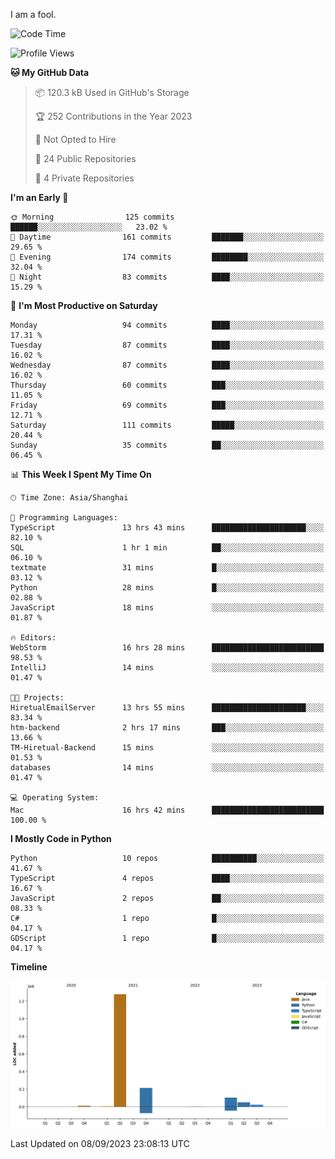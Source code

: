 I am a fool.

<!--START_SECTION:waka-->
![Code Time](http://img.shields.io/badge/Code%20Time-685%20hrs%2028%20mins-blue)

![Profile Views](http://img.shields.io/badge/Profile%20Views-2-blue)

**🐱 My GitHub Data** 

> 📦 120.3 kB Used in GitHub's Storage 
 > 
> 🏆 252 Contributions in the Year 2023
 > 
> 🚫 Not Opted to Hire
 > 
> 📜 24 Public Repositories 
 > 
> 🔑 4 Private Repositories 
 > 
**I'm an Early 🐤** 

```text
🌞 Morning                125 commits         ██████░░░░░░░░░░░░░░░░░░░   23.02 % 
🌆 Daytime                161 commits         ███████░░░░░░░░░░░░░░░░░░   29.65 % 
🌃 Evening                174 commits         ████████░░░░░░░░░░░░░░░░░   32.04 % 
🌙 Night                  83 commits          ████░░░░░░░░░░░░░░░░░░░░░   15.29 % 
```
📅 **I'm Most Productive on Saturday** 

```text
Monday                   94 commits          ████░░░░░░░░░░░░░░░░░░░░░   17.31 % 
Tuesday                  87 commits          ████░░░░░░░░░░░░░░░░░░░░░   16.02 % 
Wednesday                87 commits          ████░░░░░░░░░░░░░░░░░░░░░   16.02 % 
Thursday                 60 commits          ███░░░░░░░░░░░░░░░░░░░░░░   11.05 % 
Friday                   69 commits          ███░░░░░░░░░░░░░░░░░░░░░░   12.71 % 
Saturday                 111 commits         █████░░░░░░░░░░░░░░░░░░░░   20.44 % 
Sunday                   35 commits          ██░░░░░░░░░░░░░░░░░░░░░░░   06.45 % 
```


📊 **This Week I Spent My Time On** 

```text
🕑︎ Time Zone: Asia/Shanghai

💬 Programming Languages: 
TypeScript               13 hrs 43 mins      █████████████████████░░░░   82.10 % 
SQL                      1 hr 1 min          ██░░░░░░░░░░░░░░░░░░░░░░░   06.10 % 
textmate                 31 mins             █░░░░░░░░░░░░░░░░░░░░░░░░   03.12 % 
Python                   28 mins             █░░░░░░░░░░░░░░░░░░░░░░░░   02.88 % 
JavaScript               18 mins             ░░░░░░░░░░░░░░░░░░░░░░░░░   01.87 % 

🔥 Editors: 
WebStorm                 16 hrs 28 mins      █████████████████████████   98.53 % 
IntelliJ                 14 mins             ░░░░░░░░░░░░░░░░░░░░░░░░░   01.47 % 

🐱‍💻 Projects: 
HiretualEmailServer      13 hrs 55 mins      █████████████████████░░░░   83.34 % 
htm-backend              2 hrs 17 mins       ███░░░░░░░░░░░░░░░░░░░░░░   13.66 % 
TM-Hiretual-Backend      15 mins             ░░░░░░░░░░░░░░░░░░░░░░░░░   01.53 % 
databases                14 mins             ░░░░░░░░░░░░░░░░░░░░░░░░░   01.47 % 

💻 Operating System: 
Mac                      16 hrs 42 mins      █████████████████████████   100.00 % 
```

**I Mostly Code in Python** 

```text
Python                   10 repos            ██████████░░░░░░░░░░░░░░░   41.67 % 
TypeScript               4 repos             ████░░░░░░░░░░░░░░░░░░░░░   16.67 % 
JavaScript               2 repos             ██░░░░░░░░░░░░░░░░░░░░░░░   08.33 % 
C#                       1 repo              █░░░░░░░░░░░░░░░░░░░░░░░░   04.17 % 
GDScript                 1 repo              █░░░░░░░░░░░░░░░░░░░░░░░░   04.17 % 
```



**Timeline**

![Lines of Code chart](https://raw.githubusercontent.com/VeejaLiu/VeejaLiu/master/assets/bar_graph.png)


 Last Updated on 08/09/2023 23:08:13 UTC
<!--END_SECTION:waka-->
